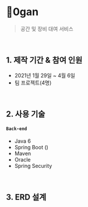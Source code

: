 # :pushpin:0gan
> 공간 및 장비 대여 서비스

<br>

## 1. 제작 기간 & 참여 인원
- 2021년 1월 29일 ~ 4월 6일
- 팀 프로젝트(4명)

<br>

## 2. 사용 기술
#### `Back-end`
  - Java 6
  - Spring Boot ()
  - Maven
  - Oracle
  - Spring Security

</br>

## 3. ERD 설계


